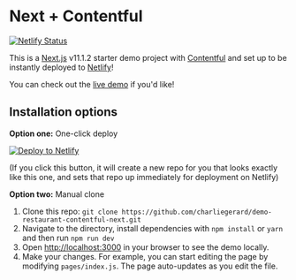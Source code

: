 # Next + Contentful

[![Netlify Status](https://api.netlify.com/api/v1/badges/52895d39-f3d0-43e2-8e3c-db0b7f1172b6/deploy-status)](https://app.netlify.com/sites/demo-restaurant-contentful-next/deploys)

This is a [Next.js](https://nextjs.org/) v11.1.2 starter demo project with [Contentful](https://www.contentful.com/) and set up to be instantly deployed to [Netlify](https://www.netlify.com)!

You can check out the [live demo](https://demo-restaurant-contentful-next.netlify.app/) if you'd like!

## Installation options

**Option one:** One-click deploy

[![Deploy to Netlify](https://www.netlify.com/img/deploy/button.svg)](https://app.netlify.com/start/deploy?repository=https://github.com/charliegerard/demo-restaurant-contentful-next)

(If you click this button, it will create a new repo for you that looks exactly like this one, and sets that repo up immediately for deployment on Netlify)

**Option two:** Manual clone

1. Clone this repo: `git clone https://github.com/charliegerard/demo-restaurant-contentful-next.git`
2. Navigate to the directory, install dependencies with `npm install` or `yarn` and then run `npm run dev`
3. Open [http://localhost:3000](http://localhost:3000) in your browser to see the demo locally.
4. Make your changes. For example, you can start editing the page by modifying `pages/index.js`. The page auto-updates as you edit the file.
